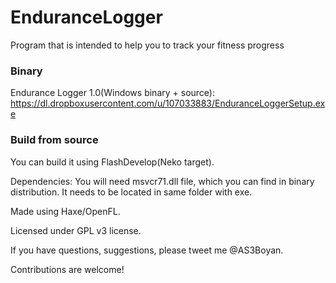 EnduranceLogger
===============

Program that is intended to help you to track your fitness progress


### Binary
Endurance Logger 1.0(Windows binary + source):
https://dl.dropboxusercontent.com/u/107033883/EnduranceLoggerSetup.exe


### Build from source

You can build it using FlashDevelop(Neko target).

Dependencies:
You will need msvcr71.dll file, which you can find in binary distribution. It needs to be located in same folder with exe.

Made using Haxe/OpenFL.

Licensed under GPL v3 license.

If you have questions, suggestions, please tweet me @AS3Boyan.

Contributions are welcome!
